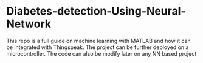 # Diabetes-detection-Using-Neural-Network
This repo is a full guide on machine learning with MATLAB and how it can be integrated with Thingspeak. The project can be further deployed on a microcontroller. The code can also be modify later on any NN based project  
